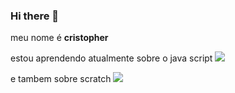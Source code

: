 ### Hi there 👋
meu nome é **cristopher**

estou aprendendo atualmente sobre o java script
![](https://img.shields.io/badge/JavaScript-323330?style=for-the-badge&logo=javascript&logoColor=F7DF1E)

e tambem sobre scratch
![](https://img.shields.io/badge/Scratch-4D97FF?style=for-the-badge&logo=Scratch&logoColor=white)
